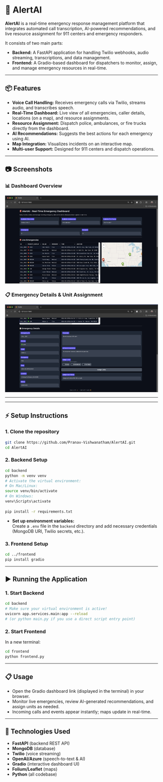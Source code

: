 # 🚨 AlertAI

**AlertAI** is a real-time emergency response management platform that integrates automated call transcription, AI-powered recommendations, and live resource assignment for 911 centers and emergency responders.

It consists of two main parts:

- **Backend:** A FastAPI application for handling Twilio webhooks, audio streaming, transcriptions, and data management.
- **Frontend:** A Gradio-based dashboard for dispatchers to monitor, assign, and manage emergency resources in real-time.

---

## 📦 Features

- **Voice Call Handling:** Receives emergency calls via Twilio, streams audio, and transcribes speech.
- **Real-Time Dashboard:** Live view of all emergencies, caller details, locations (on a map), and resource assignments.
- **Resource Assignment:** Dispatch police, ambulances, or fire trucks directly from the dashboard.
- **AI Recommendations:** Suggests the best actions for each emergency using AI.
- **Map Integration:** Visualizes incidents on an interactive map.
- **Multi-user Support:** Designed for 911 centers and dispatch operations.

---

## 📷 Screenshots

### 📊 Dashboard Overview
![Dashboard Screenshot](dashboard1.png)

### 📋 Emergency Details & Unit Assignment
![Emergency Details Screenshot](dashboard2.png)

---
---

## ⚡ Setup Instructions

### 1. **Clone the repository**

```bash
git clone https://github.com/Pranav-Vishwanatham/AlertAI.git
cd AlertAI
```

### 2. **Backend Setup**

```bash
cd backend
python -m venv venv
# Activate the virtual environment:
# On Mac/Linux:
source venv/bin/activate
# On Windows:
venv\Scripts\activate

pip install -r requirements.txt
```

- **Set up environment variables:**\
  Create a `.env` file in the `backend` directory and add necessary credentials (MongoDB URI, Twilio secrets, etc.).

### 3. **Frontend Setup**

```bash
cd ../frontend
pip install gradio
```

---

## ▶️ Running the Application

### 1. **Start Backend**

```bash
cd backend
# Make sure your virtual environment is active!
uvicorn app.services.main:app --reload
# (or python main.py if you use a direct script entry point)
```

### 2. **Start Frontend**

In a new terminal:

```bash
cd frontend
python frontend.py
```

---

## 📋 Usage

- Open the Gradio dashboard link (displayed in the terminal) in your browser.
- Monitor live emergencies, review AI-generated recommendations, and assign units as needed.
- Incoming calls and events appear instantly; maps update in real-time.

---

## 🧩 Technologies Used

- **FastAPI** (backend REST API)
- **MongoDB** (database)
- **Twilio** (voice streaming)
- **OpenAI/Azure** (speech-to-text & AI)
- **Gradio** (interactive dashboard UI)
- **Folium/Leaflet** (maps)
- **Python** (all codebase)




